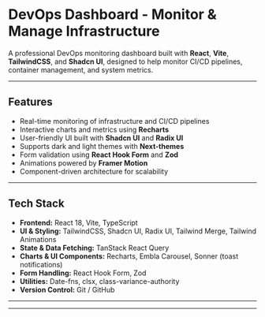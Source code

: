 # DevOps Dashboard - Monitor & Manage Infrastructure

A professional DevOps monitoring dashboard built with **React**, **Vite**, **TailwindCSS**, and **Shadcn UI**, designed to help monitor CI/CD pipelines, container management, and system metrics. 

---

## Features

- Real-time monitoring of infrastructure and CI/CD pipelines  
- Interactive charts and metrics using **Recharts**  
- User-friendly UI built with **Shadcn UI** and **Radix UI**  
- Supports dark and light themes with **Next-themes**  
- Form validation using **React Hook Form** and **Zod**  
- Animations powered by **Framer Motion**  
- Component-driven architecture for scalability  

---

## Tech Stack

- **Frontend:** React 18, Vite, TypeScript  
- **UI & Styling:** TailwindCSS, Shadcn UI, Radix UI, Tailwind Merge, Tailwind Animations  
- **State & Data Fetching:** TanStack React Query  
- **Charts & UI Components:** Recharts, Embla Carousel, Sonner (toast notifications)  
- **Form Handling:** React Hook Form, Zod  
- **Utilities:** Date-fns, clsx, class-variance-authority  
- **Version Control:** Git / GitHub  

---





---


